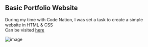 ## Basic Portfolio Website

During my time with Code Nation, I was set a task to create a simple website in HTML & CSS </br>
Can be visited [here](https://musaab03.github.io/web_project/index.html)

![image](https://user-images.githubusercontent.com/103457332/234720187-73d7f37d-8b30-4eed-9a0c-574fe4ad46f5.png)
